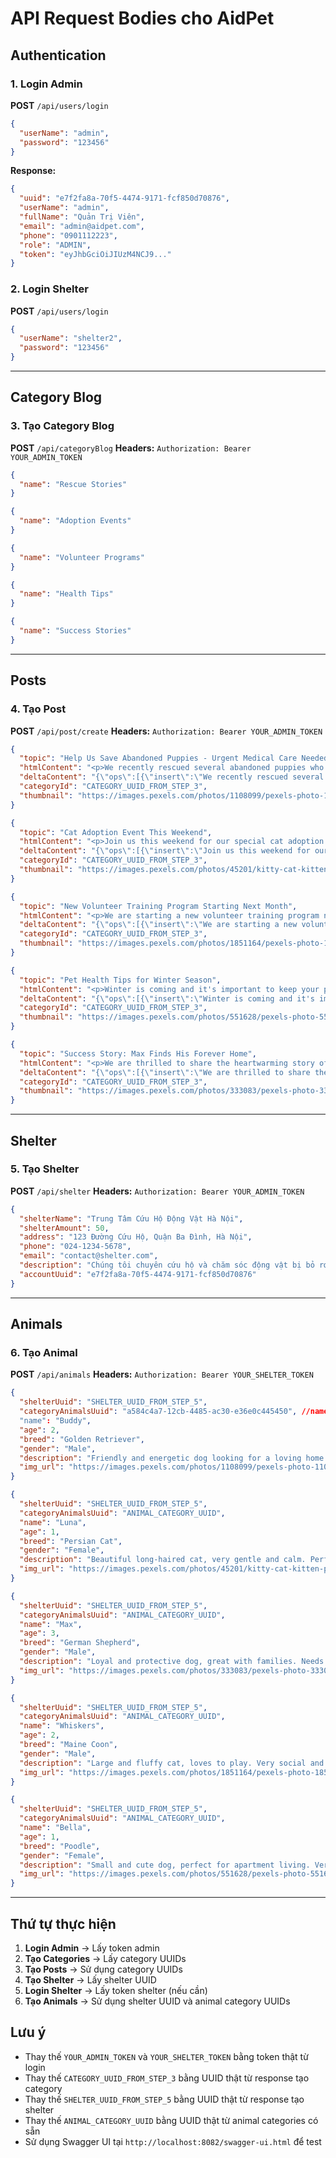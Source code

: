 # API Request Bodies cho AidPet

## Authentication

### 1. Login Admin
**POST** `/api/users/login`

```json
{
  "userName": "admin",
  "password": "123456"
}
```

**Response:**
```json
{
  "uuid": "e7f2fa8a-70f5-4474-9171-fcf850d70876",
  "userName": "admin",
  "fullName": "Quản Trị Viên",
  "email": "admin@aidpet.com",
  "phone": "0901112223",
  "role": "ADMIN",
  "token": "eyJhbGciOiJIUzM4NCJ9..."
}
```

### 2. Login Shelter
**POST** `/api/users/login`

```json
{
  "userName": "shelter2",
  "password": "123456"
}
```

---

## Category Blog

### 3. Tạo Category Blog
**POST** `/api/categoryBlog`
**Headers:** `Authorization: Bearer YOUR_ADMIN_TOKEN`

```json
{
  "name": "Rescue Stories"
}
```

```json
{
  "name": "Adoption Events"
}
```

```json
{
  "name": "Volunteer Programs"
}
```

```json
{
  "name": "Health Tips"
}
```

```json
{
  "name": "Success Stories"
}
```

---

## Posts

### 4. Tạo Post
**POST** `/api/post/create`
**Headers:** `Authorization: Bearer YOUR_ADMIN_TOKEN`

```json
{
  "topic": "Help Us Save Abandoned Puppies - Urgent Medical Care Needed",
  "htmlContent": "<p>We recently rescued several abandoned puppies who need urgent medical care and loving homes. These adorable little ones were found in poor condition but are now receiving the care they need at our shelter.</p><p>They need:</p><ul><li>Medical treatment for malnutrition</li><li>Vaccinations</li><li>Spaying/neutering</li><li>Loving forever homes</li></ul>",
  "deltaContent": "{\"ops\":[{\"insert\":\"We recently rescued several abandoned puppies who need urgent medical care and loving homes...\"}]}",
  "categoryId": "CATEGORY_UUID_FROM_STEP_3",
  "thumbnail": "https://images.pexels.com/photos/1108099/pexels-photo-1108099.jpeg?auto=compress&cs=tinysrgb&w=400"
}
```

```json
{
  "topic": "Cat Adoption Event This Weekend",
  "htmlContent": "<p>Join us this weekend for our special cat adoption event! We have many beautiful cats looking for their forever homes. All cats are vaccinated and spayed/neutered.</p><p>Event details:</p><ul><li>Date: Saturday & Sunday</li><li>Time: 9 AM - 5 PM</li><li>Location: Our shelter</li><li>All cats are health-checked</li></ul>",
  "deltaContent": "{\"ops\":[{\"insert\":\"Join us this weekend for our special cat adoption event...\"}]}",
  "categoryId": "CATEGORY_UUID_FROM_STEP_3",
  "thumbnail": "https://images.pexels.com/photos/45201/kitty-cat-kitten-pet-45201.jpeg?auto=compress&cs=tinysrgb&w=400"
}
```

```json
{
  "topic": "New Volunteer Training Program Starting Next Month",
  "htmlContent": "<p>We are starting a new volunteer training program next month. Learn how to properly care for animals and help us make a difference in their lives.</p><p>Training includes:</p><ul><li>Animal handling techniques</li><li>Basic medical care</li><li>Behavioral understanding</li><li>Safety protocols</li></ul>",
  "deltaContent": "{\"ops\":[{\"insert\":\"We are starting a new volunteer training program next month...\"}]}",
  "categoryId": "CATEGORY_UUID_FROM_STEP_3",
  "thumbnail": "https://images.pexels.com/photos/1851164/pexels-photo-1851164.jpeg?auto=compress&cs=tinysrgb&w=400"
}
```

```json
{
  "topic": "Pet Health Tips for Winter Season",
  "htmlContent": "<p>Winter is coming and it's important to keep your pets healthy during the cold season. Here are some essential tips to help your furry friends stay warm and comfortable.</p><p>Winter care tips:</p><ul><li>Keep pets indoors during extreme cold</li><li>Provide warm bedding</li><li>Check paws for ice and salt</li><li>Adjust feeding for winter activity</li></ul>",
  "deltaContent": "{\"ops\":[{\"insert\":\"Winter is coming and it's important to keep your pets healthy...\"}]}",
  "categoryId": "CATEGORY_UUID_FROM_STEP_3",
  "thumbnail": "https://images.pexels.com/photos/551628/pexels-photo-551628.jpeg?auto=compress&cs=tinysrgb&w=400"
}
```

```json
{
  "topic": "Success Story: Max Finds His Forever Home",
  "htmlContent": "<p>We are thrilled to share the heartwarming story of Max, a German Shepherd who found his perfect family after months of waiting. This is what makes our work so rewarding!</p><p>Max's journey:</p><ul><li>Rescued from the streets</li><li>Rehabilitated for 3 months</li><li>Found his perfect family</li><li>Now living happily ever after</li></ul>",
  "deltaContent": "{\"ops\":[{\"insert\":\"We are thrilled to share the heartwarming story of Max...\"}]}",
  "categoryId": "CATEGORY_UUID_FROM_STEP_3",
  "thumbnail": "https://images.pexels.com/photos/333083/pexels-photo-333083.jpeg?auto=compress&cs=tinysrgb&w=400"
}
```

---

## Shelter

### 5. Tạo Shelter
**POST** `/api/shelter`
**Headers:** `Authorization: Bearer YOUR_ADMIN_TOKEN`

```json
{
  "shelterName": "Trung Tâm Cứu Hộ Động Vật Hà Nội",
  "shelterAmount": 50,
  "address": "123 Đường Cứu Hộ, Quận Ba Đình, Hà Nội",
  "phone": "024-1234-5678",
  "email": "contact@shelter.com",
  "description": "Chúng tôi chuyên cứu hộ và chăm sóc động vật bị bỏ rơi",
  "accountUuid": "e7f2fa8a-70f5-4474-9171-fcf850d70876"
}
```

---

## Animals

### 6. Tạo Animal
**POST** `/api/animals`
**Headers:** `Authorization: Bearer YOUR_SHELTER_TOKEN`

```json
{
  "shelterUuid": "SHELTER_UUID_FROM_STEP_5",
  "categoryAnimalsUuid": "a584c4a7-12cb-4485-ac30-e36e0c445450", //name: dog, des: dog lover
  "name": "Buddy",
  "age": 2,
  "breed": "Golden Retriever",
  "gender": "Male",
  "description": "Friendly and energetic dog looking for a loving home. Great with children and other pets.",
  "img_url": "https://images.pexels.com/photos/1108099/pexels-photo-1108099.jpeg?auto=compress&cs=tinysrgb&w=400"
}
```

```json
{
  "shelterUuid": "SHELTER_UUID_FROM_STEP_5",
  "categoryAnimalsUuid": "ANIMAL_CATEGORY_UUID",
  "name": "Luna",
  "age": 1,
  "breed": "Persian Cat",
  "gender": "Female",
  "description": "Beautiful long-haired cat, very gentle and calm. Perfect for a quiet home.",
  "img_url": "https://images.pexels.com/photos/45201/kitty-cat-kitten-pet-45201.jpeg?auto=compress&cs=tinysrgb&w=400"
}
```

```json
{
  "shelterUuid": "SHELTER_UUID_FROM_STEP_5",
  "categoryAnimalsUuid": "ANIMAL_CATEGORY_UUID",
  "name": "Max",
  "age": 3,
  "breed": "German Shepherd",
  "gender": "Male",
  "description": "Loyal and protective dog, great with families. Needs experienced owner.",
  "img_url": "https://images.pexels.com/photos/333083/pexels-photo-333083.jpeg?auto=compress&cs=tinysrgb&w=400"
}
```

```json
{
  "shelterUuid": "SHELTER_UUID_FROM_STEP_5",
  "categoryAnimalsUuid": "ANIMAL_CATEGORY_UUID",
  "name": "Whiskers",
  "age": 2,
  "breed": "Maine Coon",
  "gender": "Male",
  "description": "Large and fluffy cat, loves to play. Very social and friendly.",
  "img_url": "https://images.pexels.com/photos/1851164/pexels-photo-1851164.jpeg?auto=compress&cs=tinysrgb&w=400"
}
```

```json
{
  "shelterUuid": "SHELTER_UUID_FROM_STEP_5",
  "categoryAnimalsUuid": "ANIMAL_CATEGORY_UUID",
  "name": "Bella",
  "age": 1,
  "breed": "Poodle",
  "gender": "Female",
  "description": "Small and cute dog, perfect for apartment living. Very intelligent and trainable.",
  "img_url": "https://images.pexels.com/photos/551628/pexels-photo-551628.jpeg?auto=compress&cs=tinysrgb&w=400"
}
```

---

## Thứ tự thực hiện

1. **Login Admin** → Lấy token admin
2. **Tạo Categories** → Lấy category UUIDs
3. **Tạo Posts** → Sử dụng category UUIDs
4. **Tạo Shelter** → Lấy shelter UUID
5. **Login Shelter** → Lấy token shelter (nếu cần)
6. **Tạo Animals** → Sử dụng shelter UUID và animal category UUIDs

## Lưu ý

- Thay thế `YOUR_ADMIN_TOKEN` và `YOUR_SHELTER_TOKEN` bằng token thật từ login
- Thay thế `CATEGORY_UUID_FROM_STEP_3` bằng UUID thật từ response tạo category
- Thay thế `SHELTER_UUID_FROM_STEP_5` bằng UUID thật từ response tạo shelter
- Thay thế `ANIMAL_CATEGORY_UUID` bằng UUID thật từ animal categories có sẵn
- Sử dụng Swagger UI tại `http://localhost:8082/swagger-ui.html` để test
